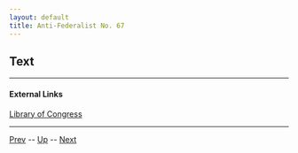 ```yaml
---
layout: default
title: Anti-Federalist No. 67
---
```


## Text

---
#### External Links
[Library of Congress]()

---

[Prev](66.md) -- [Up](README.md) -- [Next](68.md)
